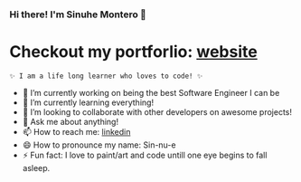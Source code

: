 ### Hi there! I'm Sinuhe Montero 👋

<!--
**Sinuhem23/Sinuhem23** is a ✨ _special_ ✨ repository because its `README.md` (this file) appears on your GitHub profile.

Here are some ideas to get you started:
-->

# Checkout my portforlio: [website]

    ✨ I am a life long learner who loves to code! ✨

- 🔭 I’m currently working on being the best Software Engineer I can be
- 🌱 I’m currently learning everything!
- 👯 I’m looking to collaborate with other developers on awesome projects!
- 💬 Ask me about anything!
- 📫 How to reach me: [linkedin]
- 😄 How to pronounce my name: Sin-nu-e
- ⚡ Fun fact: I love to paint/art and code untill one eye begins to fall asleep.

[website]: https://react-portfolio-ashen.vercel.app/
[linkedin]: https://www.linkedin.com/in/sinuhe-montero-thinkfirst/
